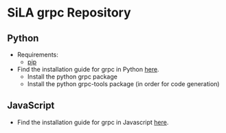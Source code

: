 # SiLA grpc Repository

## Python

- Requirements: 
	* [pip](https://de.wikipedia.org/wiki/Pip_(Python))
- Find the installation guide for grpc in Python [here](http://www.grpc.io/docs/quickstart/python.html).
	* Install the python grpc package
	* Install the python grpc-tools package (in order for code generation)

## JavaScript

- Find the installation guide for grpc in Javascript [here](http://www.grpc.io/docs/quickstart/basic/node.html).
